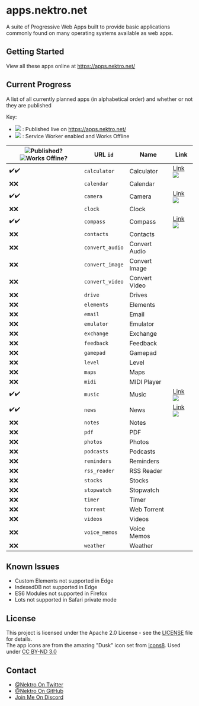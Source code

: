 [pub]: https://png.icons8.com/color/24/000000/domain.png
[swe]: https://png.icons8.com/color/24/000000/wifi-off.png
[out]: https://png.icons8.com/color/16/000000/external-link.png

# apps.nektro.net
A suite of Progressive Web Apps built to provide basic applications commonly found on many operating systems available as web apps.

## Getting Started
View all these apps online at https://apps.nektro.net/

## Current Progress
A list of all currently planned apps (in alphabetical order) and whether or not they are published

Key:
- ![][pub] : Published live on https://apps.nektro.net/
- ![][swe] : Service Worker enabled and Works Offline

| ![Published][pub]? ![Works Offine][swe]? | URL `id` | Name | Link |
| ----- | --------------- | ------------- | ---------------------------------------------------- |
| ✔️✔️ | `calculator`    | Calculator    | [Link ![][out]](https://apps.nektro.net/calculator/) |
| ❌❌ | `calendar`      | Calendar      |
| ✔️✔️ | `camera`        | Camera        | [Link ![][out]](https://apps.nektro.net/camera/) |
| ❌❌ | `clock`         | Clock         |
| ✔️✔️ | `compass`       | Compass       | [Link ![][out]](https://apps.nektro.net/compass/) |
| ❌❌ | `contacts`      | Contacts      |
| ❌❌ | `convert_audio` | Convert Audio |
| ❌❌ | `convert_image` | Convert Image |
| ❌❌ | `convert_video` | Convert Video |
| ❌❌ | `drive`         | Drives        |
| ❌❌ | `elements`      | Elements      |
| ❌❌ | `email`         | Email         |
| ❌❌ | `emulator`      | Emulator      |
| ❌❌ | `exchange`      | Exchange      |
| ❌❌ | `feedback`      | Feedback      |
| ❌❌ | `gamepad`       | Gamepad       |
| ❌❌ | `level`         | Level         |
| ❌❌ | `maps`          | Maps          |
| ❌❌ | `midi`          | MIDI Player   |
| ✔️✔️ | `music`         | Music         | [Link ![][out]](https://apps.nektro.net/music/) |
| ✔️✔️ | `news`          | News          | [Link ![][out]](https://apps.nektro.net/news/) |
| ❌❌ | `notes`         | Notes         |
| ❌❌ | `pdf`           | PDF           |
| ❌❌ | `photos`        | Photos        |
| ❌❌ | `podcasts`      | Podcasts      |
| ❌❌ | `reminders`     | Reminders     |
| ❌❌ | `rss_reader`    | RSS Reader    |
| ❌❌ | `stocks`        | Stocks        |
| ❌❌ | `stopwatch`     | Stopwatch     |
| ❌❌ | `timer`         | Timer         |
| ❌❌ | `torrent`       | Web Torrent   |
| ❌❌ | `videos`        | Videos        |
| ❌❌ | `voice_memos`   | Voice Memos   |
| ❌❌ | `weather`       | Weather       |

## Known Issues
- Custom Elements not supported in Edge
- IndexedDB not supported in Edge
- ES6 Modules not supported in Firefox
- Lots  not supported in Safari private mode

## License
This project is licensed under the Apache 2.0 License - see the [LICENSE](LICENSE) file for details.  
The app icons are from the amazing "Dusk" icon set from [Icons8](https://icons8.com/). Used under [CC BY-ND 3.0](https://creativecommons.org/licenses/by-nd/3.0/)

## Contact
- [@Nektro On Twitter](https://twitter.com/Nektro)
- [@Nektro On GitHub](https://github.com/Nektro)
- [Join Me On Discord](https://discord.gg/beUGrGk)
